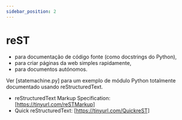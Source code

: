 ```yaml
---
sidebar_position: 2
---
```


# reST

- para documentação de código fonte (como docstrings do Python),
- para criar páginas da web simples rapidamente,
- para documentos autónomos.

Ver [statemachine.py] para um exemplo de módulo Python totalmente documentado usando reStructuredText.

- reStructuredText Markup Specification: [https://tinyurl.com/reSTMarkup]
- Quick reStructuredText: [https://tinyurl.com/QuickreST]
